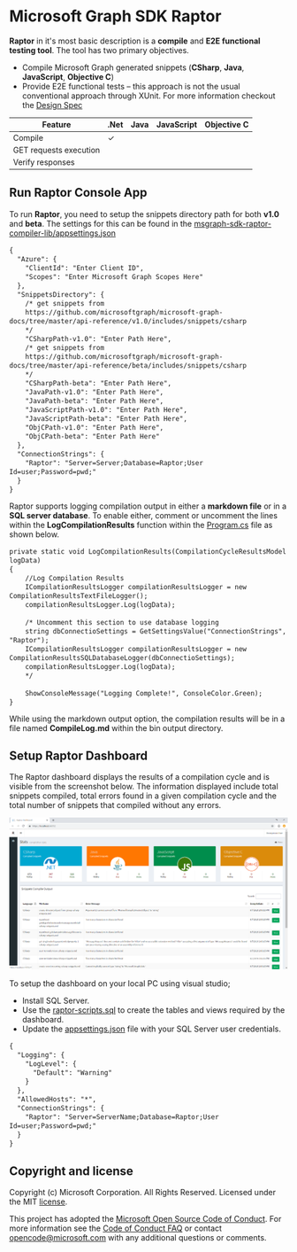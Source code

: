 # Microsoft Graph SDK Raptor

**Raptor** in it's most basic description is a **compile** and **E2E functional testing tool**. The tool has two primary objectives.

- Compile Microsoft Graph generated snippets (**CSharp**, **Java**, **JavaScript**, **Objective C**)
- Provide E2E functional tests – this approach is not the usual conventional approach through XUnit. For more information checkout the [Design Spec](msgraph-sdk-raptor-design-spec.md)

Feature| .Net | Java | JavaScript | Objective C |  
|--|--|--|--|--|
 Compile                           |✓| | | |
 GET requests execution            | | | | |
 Verify responses                  | | | | |

## Run Raptor Console App
To run **Raptor**, you need to setup the snippets directory path for both **v1.0** and **beta**. The settings for this can be found in the [msgraph-sdk-raptor-compiler-lib/appsettings.json](msgraph-sdk-raptor-compiler-lib/appsettings.json)

```
{
  "Azure": {
    "ClientId": "Enter Client ID",
    "Scopes": "Enter Microsoft Graph Scopes Here"
  },
  "SnippetsDirectory": {
    /* get snippets from
    https://github.com/microsoftgraph/microsoft-graph-docs/tree/master/api-reference/v1.0/includes/snippets/csharp
    */
    "CSharpPath-v1.0": "Enter Path Here",
    /* get snippets from 
    https://github.com/microsoftgraph/microsoft-graph-docs/tree/master/api-reference/beta/includes/snippets/csharp 
    */
    "CSharpPath-beta": "Enter Path Here",
    "JavaPath-v1.0": "Enter Path Here",
    "JavaPath-beta": "Enter Path Here",
    "JavaScriptPath-v1.0": "Enter Path Here",
    "JavaScriptPath-beta": "Enter Path Here",
    "ObjCPath-v1.0": "Enter Path Here",
    "ObjCPath-beta": "Enter Path Here"
  },
  "ConnectionStrings": {
    "Raptor": "Server=Server;Database=Raptor;User Id=user;Password=pwd;"
  }
}
```
Raptor supports logging compilation output in either a **markdown file** or in a **SQL server database**. To enable either, comment or uncomment the lines within the **LogCompilationResults** function within the [Program.cs](msgraph-sdk-raptor/Program.cs) file as shown below. 

```
private static void LogCompilationResults(CompilationCycleResultsModel logData)
{
    //Log Compilation Results
    ICompilationResultsLogger compilationResultsLogger = new CompilationResultsTextFileLogger();
    compilationResultsLogger.Log(logData);

    /* Uncomment this section to use database logging
    string dbConnectioSettings = GetSettingsValue("ConnectionStrings", "Raptor");
    ICompilationResultsLogger compilationResultsLogger = new CompilationResultsSQLDatabaseLogger(dbConnectioSettings);
    compilationResultsLogger.Log(logData);
    */

    ShowConsoleMessage("Logging Complete!", ConsoleColor.Green);
}
```
While using the markdown output option, the compilation results will be in a file named **CompileLog.md** within the bin output directory.

## Setup Raptor Dashboard

The Raptor dashboard displays the results of a compilation cycle and is visible from the screenshot below. The information displayed include total snippets compiled, total errors found in a given compilation cycle and the total number of snippets that compiled without any errors.

![Dashboard Screenshot](raptor-dashboard-screenshot.png)

To setup the dashboard on your local PC using visual studio;

- Install SQL Server.
- Use the [raptor-scripts.sql](raptor-scripts.sql) to create the tables and views required by the dashboard.
- Update the [appsettings.json](msgraph-sdk-raptor-dashboard/appsettings.json) file with your SQL Server user credentials.

```
{
  "Logging": {
    "LogLevel": {
      "Default": "Warning"
    }
  },
  "AllowedHosts": "*",
  "ConnectionStrings": {
    "Raptor": "Server=ServerName;Database=Raptor;User Id=user;Password=pwd;"
  }
}
```

## Copyright and license

Copyright (c) Microsoft Corporation. All Rights Reserved. Licensed under the MIT [license](LICENSE).

This project has adopted the [Microsoft Open Source Code of Conduct](https://opensource.microsoft.com/codeofconduct/). For more information see the [Code of Conduct FAQ](https://opensource.microsoft.com/codeofconduct/faq/) or contact [opencode@microsoft.com](mailto:opencode@microsoft.com) with any additional questions or comments.